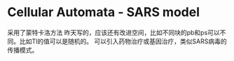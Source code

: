 # Cellular Automata - SARS model
采用了蒙特卡洛方法
昨天写的，应该还有改进空间，比如不同块的pb和ps可以不同。比如Tl的值可以是随机的。
可以引入药物治疗或基因治疗，类似SARS病毒的传播模式。
